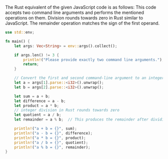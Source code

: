 The Rust equivalent of the given JavaScript code is as follows: This code accepts two command line arguments and performs the mentioned operations on them. Division rounds towards zero in Rust similar to JavaScript. The remainder operation matches the sign of the first operand.

```rust
use std::env;

fn main() {
    let args: Vec<String> = env::args().collect();

    if args.len() != 3 {
        println!("Please provide exactly two command line arguments.");
        return;
    }

    // Convert the first and second command-line argument to an integer
    let a = args[1].parse::<i32>().unwrap();
    let b = args[2].parse::<i32>().unwrap();

    let sum = a + b;
    let difference = a - b;
    let product = a * b;
    // integer division in Rust rounds towards zero
    let quotient = a / b;
    let remainder = a % b;  // This produces the remainder after dividing 'b' into 'a'. The '%' operator is called the 'modulo' operator

    println!("a + b = {}", sum);
    println!("a - b = {}", difference);
    println!("a * b = {}", product);
    println!("a / b = {}", quotient);
    println!("a % b = {}", remainder);
}
```
